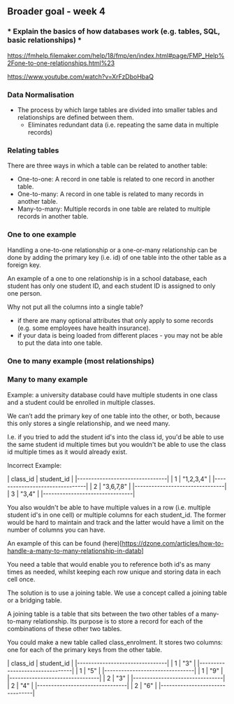 ## Broader goal - week 4
### * Explain the basics of how databases work (e.g. tables, SQL, basic relationships) *

https://fmhelp.filemaker.com/help/18/fmp/en/index.html#page/FMP_Help%2Fone-to-one-relationships.html%23

https://www.youtube.com/watch?v=XrFzDboHbaQ

### Data Normalisation

  * The process by which large tables are divided into smaller tables and relationships are defined between them.
    * Eliminates redundant data (i.e. repeating the same data in multiple records)

### Relating tables

There are three ways in which a table can be related to another table:

  * One-to-one: A record in one table is related to one record in another table.
  * One-to-many: A record in one table is related to many records in another table.
  * Many-to-many: Multiple records in one table are related to multiple records in another table.

### One to one example

Handling a one-to-one relationship or a one-or-many relationship can be done by adding the primary key (i.e. id) of one table into the other table as a foreign key.

An example of a one to one relationship is in a school database, each student has only one student ID, and each student ID is assigned to only one person.

Why not put all the columns into a single table?

  * if there are many optional attributes that only apply to some records (e.g. some employees have health insurance).
  * if your data is being loaded from different places - you may not be able to put the data into one table.

### One to many example (most relationships)



### Many to many example

Example: a university database could have multiple students in one class and a student could be enrolled in multiple classes.

We can’t add the primary key of one table into the other, or both, because this only stores a single relationship, and we need many.

I.e. if you tried to add the student id's into the class id, you'd be able to use the same student id multiple times but you wouldn't be able to use the class id multiple times as it would already exist.

Incorrect Example:

|  class_id  |     student_id    |
|--------------------------------|
|      1     |     "1,2,3,4"     |
|--------------------------------|
|      2     |     "3,6,7,8"     |
|--------------------------------|
|      3     |       "3,4"       |
|--------------------------------|


You also wouldn't be able to have multiple values in a row (i.e. multiple student id's in one cell) or multiple columns for each student_id. The former would be hard to maintain and track and the latter would have a limit on the number of columns you can have.

An example of this can be found (here)[https://dzone.com/articles/how-to-handle-a-many-to-many-relationship-in-datab]

You need a table that would enable you to reference both id's as many times as needed, whilst keeping each row unique and storing data in each cell once.

The solution is to use a joining table. We use a concept called a joining table or a bridging table.

A joining table is a table that sits between the two other tables of a many-to-many relationship. Its purpose is to store a record for each of the combinations of these other two tables.

You could make a new table called class_enrolment. It stores two columns: one for each of the primary keys from the other table.

|  class_id  |     student_id    |
|--------------------------------|
|      1     |        "3"        |
|--------------------------------|
|      1     |        "5"        |
|--------------------------------|
|      1     |        "9"        |
|--------------------------------|
|      2     |        "3"        |
|--------------------------------|
|      2     |        "4"        |
|--------------------------------|
|      2     |        "6"        |
|--------------------------------|
